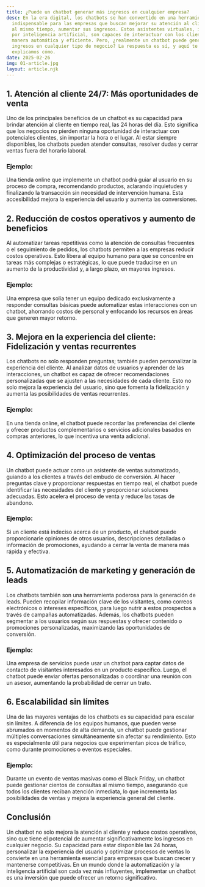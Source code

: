 ```yaml
---
title: ¿Puede un chatbot generar más ingresos en cualquier empresa?
desc: En la era digital, los chatbots se han convertido en una herramienta
  indispensable para las empresas que buscan mejorar su atención al cliente y,
  al mismo tiempo, aumentar sus ingresos. Estos asistentes virtuales, impulsados
  por inteligencia artificial, son capaces de interactuar con los clientes de
  manera automática y eficiente. Pero, ¿realmente un chatbot puede generar más
  ingresos en cualquier tipo de negocio? La respuesta es sí, y aquí te
  explicamos cómo.
date: 2025-02-26
img: 01-article.jpg
layout: article.njk
---
```


<h2>1. Atención al cliente 24/7: Más oportunidades de venta</h2>
<p>Uno de los principales beneficios de un chatbot es su capacidad para brindar atención al cliente en tiempo real, las 24 horas del día. Esto significa que los negocios no pierden ninguna oportunidad de interactuar con potenciales clientes, sin importar la hora o el lugar. Al estar siempre disponibles, los chatbots pueden atender consultas, resolver dudas y cerrar ventas fuera del horario laboral.</p>

<h3>Ejemplo:</h3>
<p>Una tienda online que implemente un chatbot podrá guiar al usuario en su proceso de compra, recomendando productos, aclarando inquietudes y finalizando la transacción sin necesidad de intervención humana. Esta accesibilidad mejora la experiencia del usuario y aumenta las conversiones.</p>

<h2>2. Reducción de costos operativos y aumento de beneficios</h2>
<p>Al automatizar tareas repetitivas como la atención de consultas frecuentes o el seguimiento de pedidos, los chatbots permiten a las empresas reducir costos operativos. Esto libera al equipo humano para que se concentre en tareas más complejas o estratégicas, lo que puede traducirse en un aumento de la productividad y, a largo plazo, en mayores ingresos.</p>

<h3>Ejemplo:</h3>
<p>Una empresa que solía tener un equipo dedicado exclusivamente a responder consultas básicas puede automatizar estas interacciones con un chatbot, ahorrando costos de personal y enfocando los recursos en áreas que generen mayor retorno.</p>

<h2>3. Mejora en la experiencia del cliente: Fidelización y ventas recurrentes</h2>
<p>Los chatbots no solo responden preguntas; también pueden personalizar la experiencia del cliente. Al analizar datos de usuarios y aprender de las interacciones, un chatbot es capaz de ofrecer recomendaciones personalizadas que se ajusten a las necesidades de cada cliente. Esto no solo mejora la experiencia del usuario, sino que fomenta la fidelización y aumenta las posibilidades de ventas recurrentes.</p>

<h3>Ejemplo:</h3>
<p>En una tienda online, el chatbot puede recordar las preferencias del cliente y ofrecer productos complementarios o servicios adicionales basados en compras anteriores, lo que incentiva una venta adicional.</p>

<h2>4. Optimización del proceso de ventas</h2>
<p>Un chatbot puede actuar como un asistente de ventas automatizado, guiando a los clientes a través del embudo de conversión. Al hacer preguntas clave y proporcionar respuestas en tiempo real, el chatbot puede identificar las necesidades del cliente y proporcionar soluciones adecuadas. Esto acelera el proceso de venta y reduce las tasas de abandono.</p>

<h3>Ejemplo:</h3>
<p>Si un cliente está indeciso acerca de un producto, el chatbot puede proporcionarle opiniones de otros usuarios, descripciones detalladas o información de promociones, ayudando a cerrar la venta de manera más rápida y efectiva.</p>

<h2>5. Automatización de marketing y generación de leads</h2>
<p>Los chatbots también son una herramienta poderosa para la generación de leads. Pueden recopilar información clave de los visitantes, como correos electrónicos o intereses específicos, para luego nutrir a estos prospectos a través de campañas automatizadas. Además, los chatbots pueden segmentar a los usuarios según sus respuestas y ofrecer contenido o promociones personalizadas, maximizando las oportunidades de conversión.</p>

<h3>Ejemplo:</h3>
<p>Una empresa de servicios puede usar un chatbot para captar datos de contacto de visitantes interesados en un producto específico. Luego, el chatbot puede enviar ofertas personalizadas o coordinar una reunión con un asesor, aumentando la probabilidad de cerrar un trato.</p>

<h2>6. Escalabilidad sin límites</h2>
<p>Una de las mayores ventajas de los chatbots es su capacidad para escalar sin límites. A diferencia de los equipos humanos, que pueden verse abrumados en momentos de alta demanda, un chatbot puede gestionar múltiples conversaciones simultáneamente sin afectar su rendimiento. Esto es especialmente útil para negocios que experimentan picos de tráfico, como durante promociones o eventos especiales.</p>

<h3>Ejemplo:</h3>
<p>Durante un evento de ventas masivas como el Black Friday, un chatbot puede gestionar cientos de consultas al mismo tiempo, asegurando que todos los clientes reciban atención inmediata, lo que incrementa las posibilidades de ventas y mejora la experiencia general del cliente.</p>

<h2>Conclusión</h2>
<p>Un chatbot no solo mejora la atención al cliente y reduce costos operativos, sino que tiene el potencial de aumentar significativamente los ingresos en cualquier negocio. Su capacidad para estar disponible las 24 horas, personalizar la experiencia del usuario y optimizar procesos de ventas lo convierte en una herramienta esencial para empresas que buscan crecer y mantenerse competitivas. En un mundo donde la automatización y la inteligencia artificial son cada vez más influyentes, implementar un chatbot es una inversión que puede ofrecer un retorno significativo.</p>

